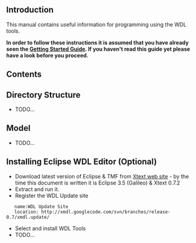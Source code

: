 ## Introduction ##

This manual contains useful information for programming using the WDL tools.

**In order to follow these instructions it is assumed that you have already seen the [Getting Started Guide](WDLGettingStarted.md). If you haven't read this guide yet please have a look before you proceed.**

## Contents ##


## Directory Structure ##

  * TODO...

## Model ##

  * TODO...

## Installing Eclipse WDL Editor (Optional) ##

  * Download latest version of Eclipse & TMF from [Xtext web site](http://xtext.itemis.com/) - by the time this document is written it is Eclipse 3.5 (Galileo) & Xtext 0.7.2
  * Extract and run it.
  * Register the WDL Update site
```
   name:WDL Update Site
   location: http://xmdl.googlecode.com/svn/branches/release-0.7/xmdl.update/
```
  * Select and install WDL Tools
  * TODO...